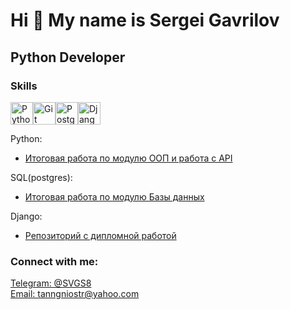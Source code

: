 

<!--
**Kvisl/Kvisl** is a ✨ _special_ ✨ repository because its `README.md` (this file) appears on your GitHub profile.

Here are some ideas to get you started:

- 🔭 I’m currently working on ...
- 🌱 I’m currently learning ...
- 👯 I’m looking to collaborate on ...
- 🤔 I’m looking for help with ...
- 💬 Ask me about ...
- 📫 How to reach me: ...
- 😄 Pronouns: ...
- ⚡ Fun fact: ...
-->
Hi 👋 My name is Sergei Gavrilov
================================


Python Developer
----------------


### Skills


<p align="left">
<a href="https://www.python.org/" target="_blank" rel="noreferrer"><img src="https://raw.githubusercontent.com/danielcranney/readme-generator/main/public/icons/skills/python-colored.svg" width="36" height="36" alt="Python" /></a><a href="https://git-scm.com/" target="_blank" rel="noreferrer"><img src="https://raw.githubusercontent.com/danielcranney/readme-generator/main/public/icons/skills/git-colored.svg" width="36" height="36" alt="Git" /></a><a href="https://www.postgresql.org/" target="_blank" rel="noreferrer"><img src="https://raw.githubusercontent.com/danielcranney/readme-generator/main/public/icons/skills/postgresql-colored.svg" width="36" height="36" alt="PostgreSQL" /></a><a href="https://www.djangoproject.com/" target="_blank" rel="noreferrer"><img src="https://raw.githubusercontent.com/danielcranney/readme-generator/main/public/icons/skills/django-colored.svg" width="36" height="36" alt="Django" /></a>
</p>

Python:
- [Итоговая работа по модулю ООП и работа с API](https://github.com/Kvisl/Work)

SQL(postgres):
- [Итоговая работа по модулю Базы данных](https://github.com/Kvisl/botTG)

Django:
- [Репозиторий с дипломной работой](https://github.com/Kvisl/diploma)


<h3 align="left">Connect with me:</h3>
<p align="left">
  <a href="https://t.me/SVGS8" target="_blank">Telegram: @SVGS8</a><br>
  <a href="mailto:tanngniostr@yahoo.com">Email: tanngniostr@yahoo.com</a>
</p>
